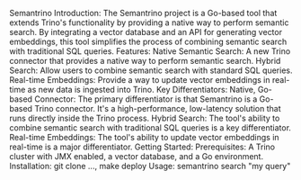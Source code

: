Semantrino
Introduction: The Semantrino project is a Go-based tool that extends Trino's functionality by providing a native way to perform semantic search. By integrating a vector database and an API for generating vector embeddings, this tool simplifies the process of combining semantic search with traditional SQL queries.
Features:
Native Semantic Search: A new Trino connector that provides a native way to perform semantic search.
Hybrid Search: Allow users to combine semantic search with standard SQL queries.
Real-time Embeddings: Provide a way to update vector embeddings in real-time as new data is ingested into Trino.
Key Differentiators:
Native, Go-based Connector: The primary differentiator is that Semantrino is a Go-based Trino connector. It's a high-performance, low-latency solution that runs directly inside the Trino process.
Hybrid Search: The tool's ability to combine semantic search with traditional SQL queries is a key differentiator.
Real-time Embeddings: The tool's ability to update vector embeddings in real-time is a major differentiator.
Getting Started:
Prerequisites: A Trino cluster with JMX enabled, a vector database, and a Go environment.
Installation: git clone ..., make deploy
Usage: semantrino search "my query"
